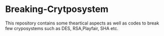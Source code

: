 # Breaking-Crytposystem

This repository contains some theartical aspects as well as codes to break few cryposystems such as DES, RSA,Playfair, SHA etc. 
